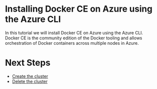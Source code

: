 # Installing Docker CE on Azure using the Azure CLI

In this tutorial we will install Docker CE on Azure using the Azure
CLI. Docker CE is the community edition of the Docker tooling and
allows orchestration of Docker containers across multiple nodes in
Azure.

# Next Steps

  * [Create the cluster](install/script.md)
  * [Delete the cluster](cleanup/script.md)
